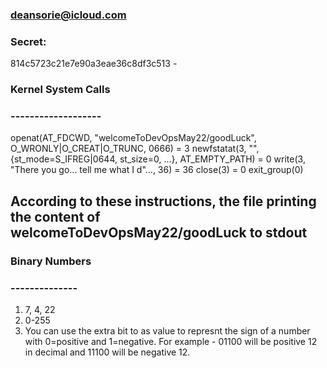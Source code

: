 ### deansorie@icloud.com

### Secret:
814c5723c21e7e90a3eae36c8df3c513  -

### Kernel System Calls
### -------------------
openat(AT_FDCWD, "welcomeToDevOpsMay22/goodLuck", O_WRONLY|O_CREAT|O_TRUNC, 0666) = 3
newfstatat(3, "", {st_mode=S_IFREG|0644, st_size=0, ...}, AT_EMPTY_PATH) = 0
write(3, "There you go... tell me what I d"..., 36) = 36
close(3)                                = 0
exit_group(0)

## According to these instructions, the file printing the content of welcomeToDevOpsMay22/goodLuck to stdout

### Binary Numbers
### --------------
1. 7, 4, 22
2. 0-255
3. You can use the extra bit to as value to represnt the sign of a number with 0=positive and 1=negative.
   For example - 01100 will be positive 12 in decimal and 11100 will be negative 12.
